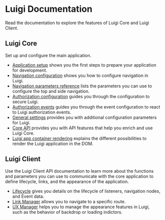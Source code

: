 # Luigi Documentation

Read the documentation to explore the features of Luigi Core and Luigi Client.

## Luigi Core

Set up and configure the main application.

* [Application setup](application-setup.md) shows you the first steps to prepare your application for development.
* [Navigation configuration](navigation-configuration.md) shows you how to configure navigation in Luigi.
* [Navigation parameters reference](navigation-parameters-reference.md) lists the parameters you can use to configure the top and side navigation.
* [Authorization configuration](authorization-configuration.md) guides you through the configuration to secure Luigi.
* [Authorization events](authorization-events.md) guides you through the event configuration to react to Luigi authorization events.
* [General settings](general-settings.md) provides you with additional configuration parameters for Luigi.
* [Core API](luigi-core-api.md) provides you with API features that help you enrich and use Luigi Core.
* [Luigi app container rendering](luigi-content-container.md) explains the different possibilities to render the Luigi application in the DOM.

## Luigi Client

Use the Luigi Client API documentation to learn more about the functions and parameters you can use to communicate with the core application to define lifecycle, links, and the appearance of the application.

* [Lifecycle](luigi-client-api.md#lifecycle) gives you details on the lifecycle of listeners, navigation nodes, and Event data.
* [Link Manager](luigi-client-api.md#linkmanager) allows you to navigate to a specific route. 
* [UX Manager](luigi-client-api.md#uxmanager) helps you to manage the appearance features in Luigi, such as the behavior of backdrop or loading indictors.
